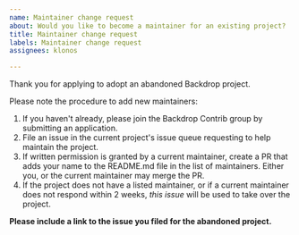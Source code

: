 ```yaml
---
name: Maintainer change request
about: Would you like to become a maintainer for an existing project?
title: Maintainer change request
labels: Maintainer change request
assignees: klonos

---
```


Thank you for applying to adopt an abandoned Backdrop project. 

Please note the procedure to add new maintainers:

1. If you haven't already, please join the Backdrop Contrib group by submitting an application.
2. File an issue in the current project's issue queue requesting to help maintain the project.
3. If written permission is granted by a current maintainer, create a PR that adds your name to the README.md file in the list of maintainers. Either you, or the current maintainer may merge the PR.
4. If the project does not have a listed maintainer, or if a current maintainer does not respond within 2 weeks, *this issue* will be used to take over the project. 


**Please include a link to the issue you filed for the abandoned project.**
<!-- example: https://github.com/backdrop-contrib/abandoned_project -->

<!-- After confirming the project has been abandoned, a Backdrop Contrib administrator will add your name to the list of maintainers in that project's README.md file (Ideally, by merging the PR you filed). Once your name is listed in the README.md, you may act as the current maintainer. -->

